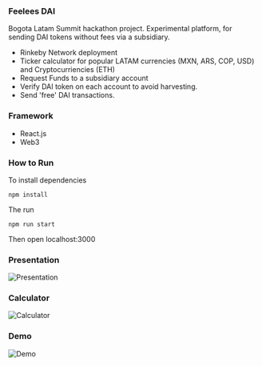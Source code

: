 ### Feelees DAI 

Bogota Latam Summit hackathon project. Experimental platform, for sending DAI tokens without fees via a subsidiary. 

- Rinkeby Network deployment
- Ticker calculator for popular LATAM currencies (MXN, ARS, COP, USD) and Cryptocurriencies (ETH)
- Request Funds to a subsidiary account
- Verify DAI token on each account to avoid harvesting.
- Send 'free' DAI transactions.

### Framework

- React.js
- Web3

### How to Run

To install dependencies

```
npm install 
```

The run 

```
npm run start 
```

Then open localhost:3000

### Presentation

![Presentation](https://media.giphy.com/media/OqJsqiHWah47oHxa5t/giphy.gif)
 
### Calculator

![Calculator](https://media.giphy.com/media/2UH4Z9kWuK6DS6zC0R/giphy.gif)

### Demo

![Demo](https://media.giphy.com/media/uWnE5k5jZ7gG7x3QNq/giphy.gif)
